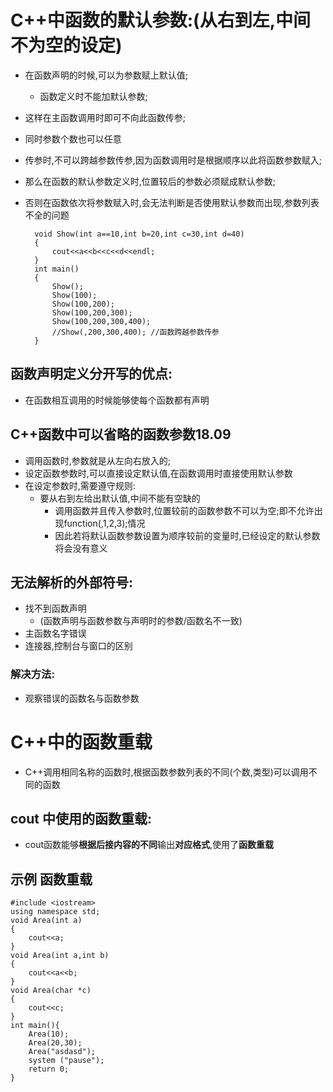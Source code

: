 # C++中函数的默认参数:(从右到左,中间不为空的设定)
- 在函数声明的时候,可以为参数赋上默认值;
  - 函数定义时不能加默认参数;
- 这样在主函数调用时即可不向此函数传参;
- 同时参数个数也可以任意
- 传参时,不可以跨越参数传参,因为函数调用时是根据顺序以此将函数参数赋入;
- 那么在函数的默认参数定义时,位置较后的参数必须赋成默认参数;
- 否则在函数依次将参数赋入时,会无法判断是否使用默认参数而出现,参数列表不全的问题

        void Show(int a==10,int b=20,int c=30,int d=40)
		{
            cout<<a<<b<<c<<d<<endl;
        }
        int main()
        {
			Show();
			Show(100);
			Show(100,200);
			Show(100,200,300);
			Show(100,200,300,400);
			//Show(,200,300,400); //函数跨越参数传参
		}
## 函数声明定义分开写的优点:
- 在函数相互调用的时候能够使每个函数都有声明
## C++函数中可以省略的函数参数18.09
  - 调用函数时,参数就是从左向右放入的;
  - 设定函数参数时,可以直接设定默认值,在函数调用时直接使用默认参数
- 在设定参数时,需要遵守规则:
  - 要从右到左给出默认值,中间不能有空缺的
    - 调用函数并且传入参数时,位置较前的函数参数不可以为空;即不允许出现function(,1,2,3);情况
    - 因此若将默认函数参数设置为顺序较前的变量时,已经设定的默认参数将会没有意义


## 无法解析的外部符号:
- 找不到函数声明
  - (函数声明与函数参数与声明时的参数/函数名不一致)
- 主函数名字错误
- 连接器,控制台与窗口的区别
### 解决方法:
- 观察错误的函数名与函数参数
# C++中的函数重载
- C++调用相同名称的函数时,根据函数参数列表的不同(个数,类型)可以调用不同的函数
## cout 中使用的函数重载:
- cout函数能够**根据后接内容的不同**输出**对应格式**,使用了**函数重载**

## 示例 函数重载

    #include <iostream>
    using namespace std;
	void Area(int a)
	{
		cout<<a;
	}
	void Area(int a,int b)
	{
		cout<<a<<b;
	}
	void Area(char *c)
	{
		cout<<c;
	}
    int main(){
        Area(10);
        Area(20,30);
        Area("asdasd");
        system ("pause");
		return 0;
    }